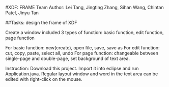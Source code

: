 #XDF: FRAME Team
Author: Lei Tang, Jingting Zhang, Sihan Wang, Chintan Patel, Jinyu Tan

##Tasks: design the frame of XDF

Create a window included 3 types of function: basic function, edit function, page function

For basic function: new(create), open file, save, save as
For edit function: cut, copy, paste, select all, undo
For page function: changeable between single-page and double-page, set background of text area.

Instruction: 
Download this project. Import it into eclipse and run Application.java. 
Regular layout window and word in the text area can be edited with right-click on the mouse.


